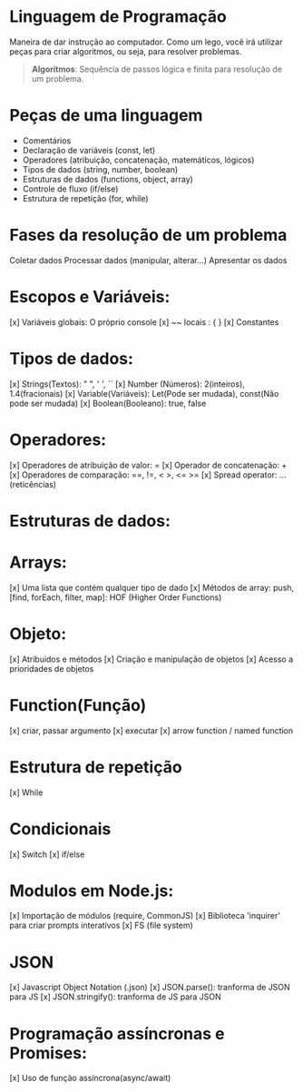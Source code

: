 # Linguagem de Programação

Maneira de dar instrução ao computador.
Como um lego, você irá utilizar peças para criar algoritmos, ou seja, para resolver problemas.
 > **Algoritmos**: Sequência de passos lógica e finita para resolução de um problema.

# Peças de uma linguagem

 - Comentários
 - Declaração de variáveis (const, let)
 - Operadores (atribuição, concatenação, matemáticos, lógicos)
 - Tipos de dados (string, number, boolean)
 - Estruturas de dados (functions, object, array)
 - Controle de fluxo (if/else)
 - Estrutura de repetição (for, while)

# Fases da resolução de um problema

 Coletar dados
 Processar dados (manipular, alterar...)
 Apresentar os dados

# Escopos e Variáveis:

 [x] Variáveis globais: O próprio console
 [x] ~~ locais : { }
 [x] Constantes

# Tipos de dados:

   [x] Strings(Textos): " ", ' ', `` 
   [x] Number (Números): 2(inteiros), 1.4(fracionais)
   [x] Variable(Variáveis): Let(Pode ser mudada), const(Não pode ser mudada)
   [x] Boolean(Booleano): true, false

# Operadores:

   [x] Operadores de atribuição de valor: =
   [x] Operador de concatenação: +
   [x] Operadores de comparação: ==, !=, < >, <= >=
   [x] Spread operator: ... (reticências)

# Estruturas de dados:

  # Arrays:
   [x] Uma lista que contém qualquer tipo de dado
   [x] Métodos de array: push, [find, forEach, filter, map]: HOF (Higher Order Functions)

  # Objeto:
   [x] Atribuidos e métodos
   [x] Criação e manipulação de objetos
   [x] Acesso a prioridades de objetos

# Function(Função)

   [x] criar, passar argumento
   [x] executar
   [x] arrow function / named function  

# Estrutura de repetição

  [x] While

# Condicionais

  [x] Switch
  [x] if/else

# Modulos em Node.js:

 [x] Importação de módulos (require, CommonJS)
 [x] Biblioteca 'inquirer' para criar prompts interativos
 [x] FS (file system)

# JSON

 [x] Javascript Object Notation (.json)
 [x] JSON.parse(): tranforma de JSON para JS
 [x] JSON.stringify(): tranforma de JS para JSON

# Programação assíncronas e Promises:

 [x] Uso de função assíncrona(async/await)